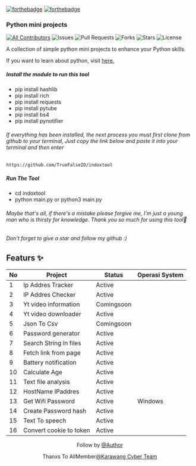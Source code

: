 <!-- ALL-CONTRIBUTORS-BADGE:START - Do not remove or modify this section -->
[![forthebadge](https://forthebadge.com/images/badges/built-by-developers.svg)](https://github.com/TrueFalseID)
[![forthebadge](https://forthebadge.com/images/badges/made-with-python.svg)](https://www.python.org)

### Python mini projects

[![All Contributors](https://img.shields.io/github/contributors/TrueFalseID/indoxtool)](#contributors-)
![Issues](https://img.shields.io/github/issues/TrueFalseID/indoxtool)
![Pull Requests](https://img.shields.io/github/issues-pr/TrueFalseID/indoxtool?)
![Forks](https://img.shields.io/github/forks/TrueFalseID/indoxtool)
![Stars](https://img.shields.io/github/stars/TrueFalseID/indoxtool)
![License](https://img.shields.io/github/license/TrueFalseID/indoxtool)

A collection of simple python mini projects to enhance your Python skills.

If you want to learn about python, visit [here.](https://github.com/Python-World/Py-Resources)

##### Install the module to run this tool
- pip install hashlib
- pip install rich
- pip install requests
- pip install pytube
- pip install bs4
- pip install pynotifier
###### If everything has been installed, the next process you must first clone from github to your terminal, Just copy the link below and paste it into your terminal and then enter
```
https://github.com/TrueFalseID/indoxtool
```
##### Run The Tool
- cd indoxtool
- python main.py or python3 main.py

###### Maybe that's all, if there's a mistake please forgive me, I'm just a young man who is thirsty for knowledge. Thank you so much for using this tool🙏
###### Don't forget to give a star and follow my github :)
## Featurs ✨

No   | Project | Status | Operasi System
--- | --- | --- | --- |
1 | Ip Addres Tracker | Active
2 | IP Addres Checker | Active 
3 | Yt video information | Comingsoon
4 | Yt video downloader | Active
5 | Json To Csv | Comingsoon 
6 | Password generator | Active
7 | Search String in files | Active 
8 | Fetch link from page | Active
9 | Battery notification | Active
10 | Calculate Age | Active
11 | Text file analysis | Active
12 | HostName IPaddres | Active
13 | Get Wifi Password | Active | Windows
14 | Create Password hash | Active 
15 | Text To speech | Active 
16 | Convert cookie to token | Active

<p align="center"> Follow by
<a href="https://www.facebook.com/may.quen.7547">@Author</a>
</p>
<p align="center">Thanxs To AllMember<a href="https://www.facebook.com/1454241774848282">@Karawang Cyber Team</a></p>
